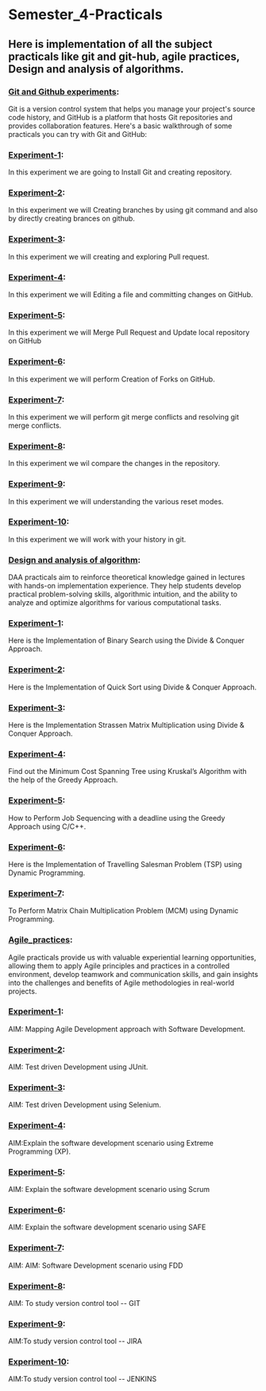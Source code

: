 # Semester_4-Practicals
## Here is implementation of all the subject practicals like git and git-hub, agile practices, Design and analysis of algorithms.

### [Git and Github experiments](https://github.com/22bdo10074/Semester_4-Practicals/tree/Git-and-git-hub-practical):
Git is a version control system that helps you manage your project's source code history, and 
GitHub is a platform that hosts Git repositories and provides collaboration features. 
Here's a basic walkthrough of some practicals you can try with Git and GitHub:

### [Experiment-1](https://github.com/22bdo10074/Semester_4-Practicals/blob/Git-and-git-hub-practical/EXP1-GIT/README.md):
In this experiment we are going to Install Git and creating repository.

### [Experiment-2](https://github.com/22bdo10074/Semester_4-Practicals/blob/Git-and-git-hub-practical/Worksheet-1.2/README.md):
In this experiment we will Creating branches by using git command and also by directly creating brances on github.

### [Experiment-3](https://github.com/22bdo10074/Semester_4-Practicals/blob/Git-and-git-hub-practical/worksheet-1.3/README.md):
In this experiment we will creating and exploring Pull request.

### [Experiment-4](https://github.com/22bdo10074/Semester_4-Practicals/blob/Git-and-git-hub-practical/Worksheet-2.1/README.md):
In this experiment we will Editing a file and committing changes on GitHub.

### [Experiment-5](https://github.com/22bdo10074/Semester_4-Practicals/blob/Git-and-git-hub-practical/Worksheet-2.2/README.md):
In this experiment we will Merge Pull Request and Update local repository on GitHub

### [Experiment-6](https://github.com/22bdo10074/Semester_4-Practicals/blob/Git-and-git-hub-practical/Worksheet-2.3/README.md):
In this experiment we will perform Creation of Forks on GitHub.

### [Experiment-7](https://github.com/22bdo10074/Semester_4-Practicals/blob/Git-and-git-hub-practical/Worksheet-2.4/README.md):
In this experiment we will perform git merge conflicts and resolving git merge conflicts.

### [Experiment-8](https://github.com/22bdo10074/Semester_4-Practicals/blob/Git-and-git-hub-practical/Worksheet-3.1/README.md):
In this experiment we wil compare the changes in the repository.

### [Experiment-9](https://github.com/22bdo10074/Semester_4-Practicals/blob/Git-and-git-hub-practical/Worksheet-3.2/README.md):
In this experiment we will understanding the various reset modes.

### [Experiment-10](https://github.com/22bdo10074/Semester_4-Practicals/blob/Git-and-git-hub-practical/Worksheet-3.3/README.md):
In this experiment we will work with your history in git.



### [Design and analysis of algorithm](https://github.com/22bdo10074/Semester_4-Practicals/tree/Design-and-Analysis-of-Algorithm):
DAA practicals aim to reinforce theoretical knowledge gained in lectures with hands-on implementation experience. 
They help students develop practical problem-solving skills, algorithmic intuition, and 
the ability to analyze and optimize algorithms for various computational tasks.

### [Experiment-1](https://github.com/22bdo10074/Semester_4-Practicals/blob/Design-and-Analysis-of-Algorithm/exp-1%20DAA.docx):
Here is the Implementation of Binary Search using the Divide & Conquer Approach.
### [Experiment-2](https://github.com/22bdo10074/Semester_4-Practicals/blob/Design-and-Analysis-of-Algorithm/Experiment%20No%202.docx):
Here is the Implementation of Quick Sort using Divide & Conquer Approach.
### [Experiment-3](https://github.com/22bdo10074/Semester_4-Practicals/blob/Design-and-Analysis-of-Algorithm/experiment%203%20solution.docx):
Here is the Implementation Strassen Matrix Multiplication using Divide & Conquer Approach.
### [Experiment-4](https://github.com/22bdo10074/Semester_4-Practicals/blob/Design-and-Analysis-of-Algorithm/Experiment%204%20DAA.docx):
Find out the Minimum Cost Spanning Tree using Kruskal’s Algorithm with the help of the Greedy Approach.
### [Experiment-5](https://github.com/22bdo10074/Semester_4-Practicals/blob/Design-and-Analysis-of-Algorithm/Experiment%205%20DAA.docx):
How to Perform Job Sequencing with a deadline using the Greedy Approach using C/C++.
### [Experiment-6](https://github.com/22bdo10074/Semester_4-Practicals/blob/Design-and-Analysis-of-Algorithm/Experiment%206%20DAA.pdf):
Here is the Implementation of Travelling Salesman Problem (TSP) using Dynamic Programming.
### [Experiment-7](https://github.com/22bdo10074/Semester_4-Practicals/blob/Design-and-Analysis-of-Algorithm/Experiment%207%20DAA.pdf):
To Perform Matrix Chain Multiplication Problem (MCM) using Dynamic Programming.



 

### [Agile_practices](https://github.com/22bdo10074/Semester_4-Practicals/tree/Agile_practices):
Agile practicals provide us with valuable experiential learning opportunities, allowing them to apply Agile principles and practices in a controlled environment, develop teamwork and communication skills, 
and gain insights into the challenges and benefits of Agile methodologies in real-world projects.


### [Experiment-1](https://github.com/22bdo10074/Semester_4-Practicals/blob/Agile_practices/Experiment-1/README.md):
AIM: Mapping Agile Development approach with Software Development.

### [Experiment-2](https://github.com/22bdo10074/Semester_4-Practicals/blob/Agile_practices/Experiment-2/README.md):
AIM: Test driven Development using JUnit.

### [Experiment-3](https://github.com/22bdo10074/Semester_4-Practicals/blob/Agile_practices/Experiment-3/README.md):
AIM: Test driven Development using Selenium.

### [Experiment-4](https://github.com/22bdo10074/Semester_4-Practicals/blob/Agile_practices/Experiment-4/README.md):
AIM:Explain the software development scenario using Extreme Programming (XP).

### [Experiment-5](https://github.com/22bdo10074/Semester_4-Practicals/blob/Agile_practices/Experiment-5/README.md):
AIM: Explain the software development scenario using Scrum

### [Experiment-6](https://github.com/22bdo10074/Semester_4-Practicals/blob/Agile_practices/Experiment-6/README.md):
AIM: Explain the software development scenario using SAFE

### [Experiment-7](https://github.com/22bdo10074/Semester_4-Practicals/blob/Agile_practices/Experiment-7/README.md):
AIM: AIM: Software Development scenario using FDD

### [Experiment-8](https://github.com/22bdo10074/Semester_4-Practicals/blob/Agile_practices/Experiment-8/README.md):
AIM: To study version control tool -- GIT

### [Experiment-9](https://github.com/22bdo10074/Semester_4-Practicals/blob/Agile_practices/Experiment-9/README.md):
AIM:To study version control tool -- JIRA

### [Experiment-10](https://github.com/22bdo10074/Semester_4-Practicals/blob/Agile_practices/Experiment-10/README.md):
AIM:To study version control tool -- JENKINS







